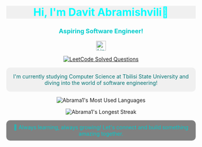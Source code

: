 <!-- Banner Image -->
<!--
<p align="center">
  <img src="https://user-images.githubusercontent.com/your-image-link" alt="Welcome to My GitHub" width="80%">
</p>
-->
<!-- Title -->
<h1 align="center" style="color:#00ffff; background-color:#f0f0f0;">  Hi, I'm Davit Abramishvili🔹</h1>

<!-- Subtitle -->
<h3 align="center" style="color:#00cccc;">Aspiring Software Engineer!</h3>

<!-- Social Links -->
<p align="center">
  <a href="https://www.linkedin.com/in/davit-abramishvili" style="color:#008080;">
    <img src="https://upload.wikimedia.org/wikipedia/commons/c/ca/LinkedIn_logo_initials.png" alt="LinkedIn" width="26" height="26" />
  </a>
</p>
<!-- Social Links -->
<p align="center">
  <a href="https://leetcode.com/Abrama1/">
    <img src="https://img.shields.io/badge/dynamic/json?style=for-the-badge&labelColor=black&color=%23ffa116&label=Solved&query=solved&url=https%3A%2F%2Fleetcode-badge.vercel.app%2Fapi%2Fusers%2FAbrama1&logo=leetcode&logoColor=yellow" alt="LeetCode Solved Questions" />
  </a>
</p>


<!-- About Me -->
<p align="center" style="background-color:#f0f0f0; color:#007373; padding: 15px; border-radius: 10px;">
  I'm currently studying Computer Science at Tbilisi State University and diving into the world of software engineering!
</p>

<!-- Most Used Languages -->
<p align="center">
  <img src="https://github-readme-stats.vercel.app/api/top-langs/?username=Abrama1&layout=compact&theme=calm&hide_border=true&bg_color=3e3f50&title_color=00ffff&text_color=00b3b3" alt="Abrama1's Most Used Languages" />
</p>


<!-- Longest Streak Stats -->
<p align="center">
  <img src="https://github-readme-streak-stats.herokuapp.com/?user=Abrama1&theme=calm&hide_border=true&background=3e3f50&stroke=00b3b3&ring=f39c12&fire=f39c12&currStreakNum=00b3b3&sideNums=00b3b3&currStreakLabel=00ffff&sideLabels=00ffff&dates=f39c12" alt="Abrama1's Longest Streak" />
</p>

<!-- Footer -->
<p align="center" style="background-color:gray; color:#00cccc; padding: 10px; border-radius: 10px;">
  🚀 Always learning, always growing! Let's connect and build something amazing together.
</p>
